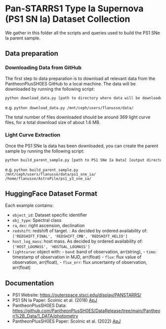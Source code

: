 # Pan-STARRS1 Type Ia Supernova (PS1 SN Ia) Dataset Collection

We gather in this folder all the scripts and queries used to build the PS1 SNe Ia parent sample.

## Data preparation

### Downloading Data from GitHub

The first step to data preparation is to download all relevant data from the PantheonPlusSH0ES GitHub to a local machine. The data will be downloaded by running the following script:
```bash
python download_data.py [path to directory where data will be downloaded]
```
e.g. `python download_data.py /mnt/ceph/users/flanusse/data/`

The total number of files downloaded should be around 369 light curve files, for a total download size of about 1.6 MB.

### Light Curve Extraction

Once the PS1 SNe Ia data has been downloaded, you can create the parent sample by running the following script:
```bash
python build_parent_sample.py [path to PS1 SNe Ia Data] [output directory]
```
e.g. `python build_parent_sample.py /mnt/ceph/users/flanusse/data/ps1_sne_ia/ /home/flanusse/AstroPile/ps1_y3_sne_ia/`


## HuggingFace Dataset Format
Each example contains:

  - `object_id`: Dataset specific identifier
  - `obj_type`: Spectral class
  - `ra`, `dec`: right ascension, declination
  - `redshift`: redshift of target. : As decided by ordered availability of: `['REDSHIFT_FINAL', 'REDSHIFT_CMB', 'REDSHIFT_HELIO']`
  - `host_log_mass`: host mass. As decided by ordered availability of: `['HOST_LOGMASS', 'HOSTGAL_LOGMASS']` 
  - `lightcurve`: object with:
        - `band`: band of observation, arr(string),
        - `time`: timestamp of observation in MJD, arr(float)
        - `flux`: flux value of observation, arr(float),
        - `flux_err`: flux uncertainty of observation, arr(float)

## Documentation

- PS1 Website: https://outerspace.stsci.edu/display/PANSTARRS/
- PS1 SN Ia Paper: Scolnic et al. (2018) [ApJ](https://iopscience.iop.org/article/10.3847/1538-4357/ab06c1/pdf)
- PantheonPlusSH0ES Data: https://github.com/PantheonPlusSH0ES/DataRelease/tree/main/Pantheon%2B_Data/1_DATA/photometry
- PantheonPlusSH0ES Paper: Scolnic et al. (2022) [ApJ](https://iopscience.iop.org/article/10.3847/1538-4357/ac8b7a/pdf)